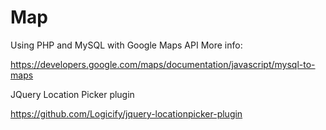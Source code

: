 # Map
Using PHP and MySQL with Google Maps API 
More info: 

https://developers.google.com/maps/documentation/javascript/mysql-to-maps

JQuery Location Picker plugin

https://github.com/Logicify/jquery-locationpicker-plugin
